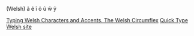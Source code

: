 (Welsh) â ê î ô û  ŵ  ŷ

[Typing Welsh Characters and Accents. The Welsh Circumflex](http://www.200words-a-day.com/typing-welsh-characters.html)
[Quick Type Welsh site](https://welsh.typeit.org/)
